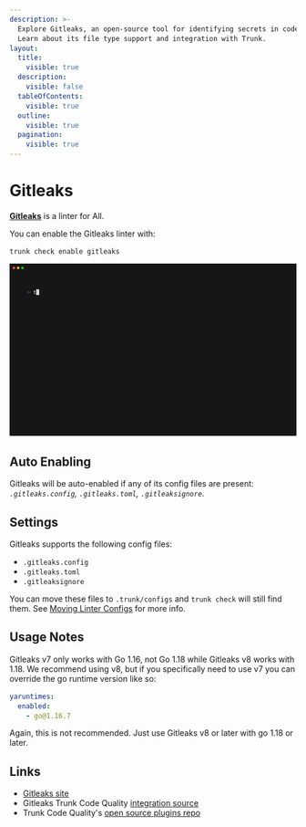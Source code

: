 ```yaml
---
description: >-
  Explore Gitleaks, an open-source tool for identifying secrets in codebases.
  Learn about its file type support and integration with Trunk.
layout:
  title:
    visible: true
  description:
    visible: false
  tableOfContents:
    visible: true
  outline:
    visible: true
  pagination:
    visible: true
---
```


# Gitleaks

[**Gitleaks**](https://gitleaks.io/) is a linter for All.

You can enable the Gitleaks linter with:

```shell
trunk check enable gitleaks
```

![gitleaks example output](../../configuration/supported/gitleaks.gif)

## Auto Enabling

Gitleaks will be auto-enabled if any of its config files are present: _`.gitleaks.config`, `.gitleaks.toml`, `.gitleaksignore`_.

## Settings

Gitleaks supports the following config files:

* `.gitleaks.config`
* `.gitleaks.toml`
* `.gitleaksignore`

You can move these files to `.trunk/configs` and `trunk check` will still find them. See [Moving Linter Configs](broken-reference) for more info.

## Usage Notes

Gitleaks v7 only works with Go 1.16, not Go 1.18 while Gitleaks v8 works with 1.18. We recommend using v8, but if you specifically need to use v7 you can override the go runtime version like so:

```yaml
yaruntimes:
  enabled:
    - go@1.16.7
```

Again, this is not recommended. Just use Gitleaks v8 or later with go 1.18 or later.

## Links

* [Gitleaks site](https://gitleaks.io/)
* Gitleaks Trunk Code Quality [integration source](https://github.com/trunk-io/plugins/tree/main/linters/gitleaks)
* Trunk Code Quality's [open source plugins repo](https://github.com/trunk-io/plugins/tree/main)
